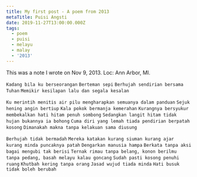 ```yaml
---
title: My first post - A poem from 2013
metaTitle: Puisi Angsti
date: 2019-11-27T13:00:00.000Z
tags:
  - poem
  - puisi
  - melayu
  - malay
  - '2013'
---
```

This was a note I wrote on Nov 9, 2013. Loc:  Ann Arbor, MI.

`Kadang bila ku berseorangan`
`Berteman sepi`
`Berhujah sendirian bersama Tuhan`
`Memikir kesilapan lalu dan segala kesalan`

`Ku merintih menitis air pilu mengharapkan semuanya dalam panduan`
`Sejuk hening angin bertiup`
`Kala pokok bermanja kemerahan`
`Kurangnya bersyukur membekalkan hati hitam penuh sombong`
`Sedangkan langit hitam tidak hujan bukannya ia bohong`
`Cuma diri yang lemah tiada pendirian berpatah kosong`
`Dimanakah makna tanpa kelakuan sama diusung`

`Berhujah tidak bermadah`
`Mereka katakan kurang siuman kurang ajar kurang minda puncaknya patah`
`Dengarkan manusia hampa`
`Berkata tanpa aksi bagai mengubi tak berisi`
`Ternak rimau tanpa belang, konon berilmu tanpa pedang, basah melayu kalau goncang`
`Sudah pasti kosong penuhi ruang`
`Khutbah kering tanpa orang`
`Jasad wujud tiada minda`
`Hati busuk tidak boleh berubah`
